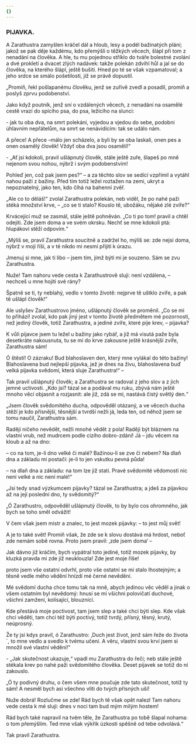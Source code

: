 ```yaml
---
{}
---
```


### PIJAVKA.

A Zarathustra zamyšlen kráčel dál a hloub, lesy a podél bažinatých plání; jakož se pak děje každému, kdo přemýšlí o těžkých věcech, šlápl při tom z nenadání na člověka. A hle, tu mu pojednou stříklo do tváře bolestné zvolání a dvé prokletí a dvacet zlých nadávek: takže polekán zdvihl hůl a jal se do člověka, na kterého šlápl, ještě bušiti. Hned po té se však vzpamatoval; a jeho srdce se smálo pošetilosti, jíž se právě dopustil.

„Promiň, řekl pošlapanému člověku, jenž se zuřivě zvedl a posadil, promiň a poslyš zprvu podobenství. 

Jako když poutník, jenž sní o vzdálených věcech, z nenadání na osamělé cestě vrazí do spícího psa, do psa, ležícího na slunci:

\- jak tu oba dva, na smrt polekáni, vyjedou a vjedou do sebe, podobni úhlavním nepřátelům, na smrt se nenávidícím: tak se událo nám.

A přece! A přece –málo jen scházelo, a byli by se oba laskali, onen pes a onen osamělý člověk! Vždyť oba dva jsou osamělí!“

\- „Ať jsi kdokoli, pravil ušlápnutý člověk, stále ještě zuře, šlapeš po mně nejenom svou nohou, nýbrž i svým podobenstvím!

Pohleď jen, což pak jsem pes?“ – a za těchto slov se sedící vzpřímil a vytáhl nahou paži z bažiny. Před tím totiž ležel roztažen na zemi, ukryt a nepoznatelný, jako ten, kdo číhá na bahenní zvěř.

„Ale co to děláš!“ zvolal Zarathustra polekán, neb viděl, že po nahé paži stéká množství krve, – „co se ti stalo? Kouslo tě, ubožáku, nějaké zlé zvíře?“

Krvácející muž se zasmál, stále ještě pohněván. „Co ti po tom! pravil a chtěl odejiti. Zde jsem doma a ve svém okrsku. Nechť se mne kdokoli ptá: hlupákovi stěží odpovím.“

„Mýlíš se, pravil Zarathustra soucitně a zadržel ho, mýlíš se: zde nejsi doma, nýbrž v mojí říši, a v té nikdo mi nesmí přijití k úrazu.

Jmenuj si mne, jak ti libo – jsem tím, jímž býti mi je souzeno. Sám se zvu Zarathustra.

Nuže! Tam nahoru vede cesta k Zarathustrově sluji: není vzdálena, – nechceš u mne hojiti své rány?

Špatně se ti, ty neblahý, vedlo v tomto životě: nejprve tě uštklo zvíře, a pak tě ušlápl člověk!“

Ale uslyšev Zarathustrovo jméno, ušlápnutý člověk se proměnil. „Co se mi to přihází! zvolal, kdo pak jiný jest v tomto životě předmětem mé pozornosti, než jediný člověk, totiž Zarathustra, a jediné zvíře, které pije krev, – pijavka?

K vůli pijavce jsem tu ležel u bažiny jako rybář, a již má visutá paže byla desetkráte nakousnuta, tu se mi do krve zakousne ještě krásnější zvíře, Zarathustra sám!

Ó štěstí! O zázraku! Bud blahoslaven den, který mne vylákal do této bažiny! Blahoslavena bud nejlepší pijavka, jež je dnes na živu, blahoslavena buď velká pijavka svědomí, která sluje Zarathustra!“ –

Tak pravil ušlápnutý člověk; a Zarathustra se radoval z jeho slov a z jich jemné uctivosti. „Kdo jsi? tázal se a podával mu ruku, zbývá nám ještě mnoho věcí objasnit a rozjasnit: ale již, zdá se mi, nastává čistý světlý den.“

„Jsem člověk svědomitého ducha, odpověděl otázaný, a ve věcech ducha stěží je kdo přísnější, těsnější a tvrdší nežli já, leda ten, od něhož jsem se tomu naučil, Zarathustra sám.

Raději ničeho nevědět, nežli mnohé vědět z pola! Raději být bláznem na vlastní vrub, než mudrcem podle cizího dobro-zdání! Já – jdu věcem na kloub a až na dno:

– co na tom, je-li dno velké či malé? Bažinou-li se zve či nebem? Na dlaň dna a základu mi postačí: je-li to jen vskutku pevná půda!

– na dlaň dna a základu: na tom lze již stati. Pravé svědomité vědomosti nic není velké a nic není malé!“

„Jsi tedy snad výzkumcem pijavky? tázal se Zarathustra; a jdeš za pijavkou až na její poslední dno, ty svědomitý?“

„Ó Zarathustro, odpověděl ušlápnutý člověk, to by bylo cos ohromného, jak bych se toho směl odvážit!

V čem však jsem mistr a znalec, to jest mozek pijavky: – to jest můj svět!

A je to také svět! Promiň však, že zde se k slovu dostává má hrdost, neboť zde nemám sobě rovna. Proto jsem pravil: ‚zde jsem doma‘ –

Jak dávno již kráčím, bych vypátral toto jediné, totiž mozek pijavky, by kluzká pravda mi zde již neuklouzla! Zde jest moje říše!

proto jsem vše ostatní odvrhl, proto vše ostatní se mi stalo lhostejným; a těsně vedle mého vědění hnízdí mé černé nevědění.

Mé svědomí ducha chce tomu tak na mně, abych jedinou věc věděl a jinak o všem ostatním byl nevědomý: hnusí se mi všichni polovičatí duchové, všichni zamžení, kolísající, blouznící.

Kde přestává moje poctivost, tam jsem slep a také chci býti slep. Kde však chci věděti, tam chci též býti poctivý, totiž tvrdý, přísný, těsný, krutý, neúprosný. 

Že ty jsi kdys pravil, ó Zarathustro: ‚Duch jest život, jenž sám řeže do života´, to mne vedlo a svedlo k tvému učení. A věru, vlastní svou krví jsem si množil své vlastní vědění!“

\- „Jak skutečnost ukazuje,“ vpadl mu Zarathustra do řeči; neb stále ještě stékala krev po nahé paži svědomitého člověka. Deset pijavek se totiž do ní zakouslo.

„Ó ty podivný druhu, o čem všem mne poučuje zde tato skutečnost, totiž ty sám! A nesměl bych asi všechno vliti do tvých přísných uší!

Nuže dobrá! Rozlučme se zde! Rád bych tě však opět nalezl Tam nahoru vede cesta k mé sluji: dnes v noci tam bud mým milým hostem!

Rád bych také napravil na tvém těle, že Zarathustra po tobě šlapal nohama: o tom přemýšlím. Ted mne však výkřik úzkosti spěšně od tebe odvolává.“

  

Tak pravil Zarathustra.
